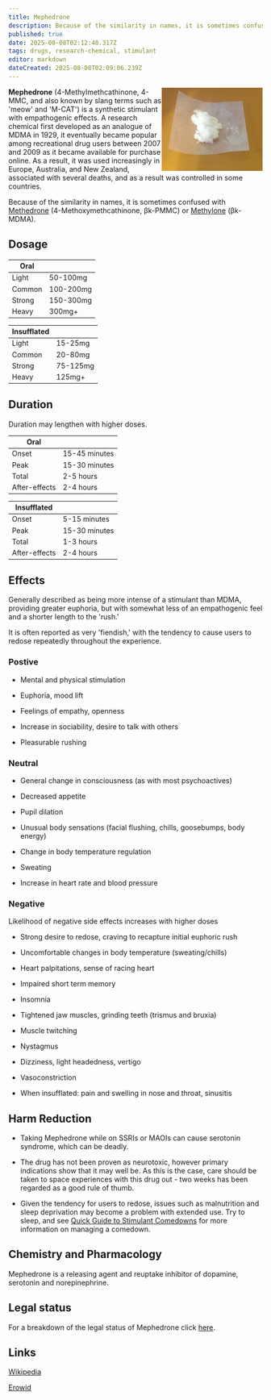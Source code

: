 ```yaml
---
title: Mephedrone
description: Because of the similarity in names, it is sometimes confused with Methedrone (4-Methoxymethcathinone, βk-PMMC) or Methylone (βk-MDMA).
published: true
date: 2025-08-08T02:12:48.317Z
tags: drugs, research-chemical, stimulant
editor: markdown
dateCreated: 2025-08-08T02:09:06.239Z
---
```


<img src="/assets/mephedrone.jpg" width="200" align="right">

**Mephedrone** (4-Methylmethcathinone, 4-MMC, and also known by slang terms such as 'meow' and 'M-CAT') is a synthetic stimulant with empathogenic effects. A research chemical first developed as an analogue of MDMA in 1929, it eventually became popular among recreational drug users between 2007 and 2009 as it became available for purchase online. As a result, it was used increasingly in Europe, Australia, and New Zealand, associated with several deaths, and as a result was controlled in some countries.

Because of the similarity in names, it is sometimes confused with [Methedrone](/en/methedrone) (4-Methoxymethcathinone, βk-PMMC) or [Methylone](/en/methylone) (βk-MDMA).

## Dosage

| Oral |  |
|------|---|
| Light | 50-100mg |
| Common | 100-200mg |
| Strong | 150-300mg |
| Heavy | 300mg+ |

| Insufflated |  |
|-------------|---|
| Light | 15-25mg |
| Common | 20-80mg |
| Strong | 75-125mg |
| Heavy | 125mg+ |

## Duration

Duration may lengthen with higher doses.

| Oral |  |
|------|---|
| Onset | 15-45 minutes |
| Peak | 15-30 minutes |
| Total | 2-5 hours |
| After-effects | 2-4 hours |

| Insufflated |  |
|-------------|---|
| Onset | 5-15 minutes |
| Peak | 15-30 minutes |
| Total | 1-3 hours |
| After-effects | 2-4 hours |

## Effects

Generally described as being more intense of a stimulant than MDMA, providing greater euphoria, but with somewhat less of an empathogenic feel and a shorter length to the 'rush.'

It is often reported as very 'fiendish,' with the tendency to cause users to redose repeatedly throughout the experience.

### Postive

* Mental and physical stimulation

* Euphoria, mood lift

* Feelings of empathy, openness

* Increase in sociability, desire to talk with others

* Pleasurable rushing

### Neutral

* General change in consciousness (as with most psychoactives)

* Decreased appetite

* Pupil dilation

* Unusual body sensations (facial flushing, chills, goosebumps, body energy)

* Change in body temperature regulation

* Sweating

* Increase in heart rate and blood pressure

### Negative

Likelihood of negative side effects increases with higher doses

* Strong desire to redose, craving to recapture initial euphoric rush

* Uncomfortable changes in body temperature (sweating/chills)

* Heart palpitations, sense of racing heart

* Impaired short term memory

* Insomnia

* Tightened jaw muscles, grinding teeth (trismus and bruxia)

* Muscle twitching

* Nystagmus

* Dizziness, light headedness, vertigo

* Vasoconstriction

* When insufflated: pain and swelling in nose and throat, sinusitis

## Harm Reduction

* Taking Mephedrone while on SSRIs or MAOIs can cause serotonin syndrome, which can be deadly.

* The drug has not been proven as neurotoxic, however primary indications show that it may well be. As this is the case, care should be taken to space experiences with this drug out - two weeks has been regarded as a good rule of thumb.

* Given the tendency for users to redose, issues such as malnutrition and sleep deprivation may become a problem with extended use. Try to sleep, and see [Quick Guide to Stimulant Comedowns](/en/untagged/quick-guide-to-stimulant-comedowns) for more information on managing a comedown.

## Chemistry and Pharmacology

Mephedrone is a releasing agent and reuptake inhibitor of dopamine, serotonin and  norepinephrine.

## Legal status

For a breakdown of the legal status of Mephedrone click [here](https://www.erowid.org/chemicals/4_methylmethcathinone/4_methylmethcathinone_law.shtml).

## Links

[Wikipedia](https://en.wikipedia.org/wiki/Mephedrone)

[Erowid](https://www.erowid.org/chemicals/4_methylmethcathinone/4_methylmethcathinone.shtml)